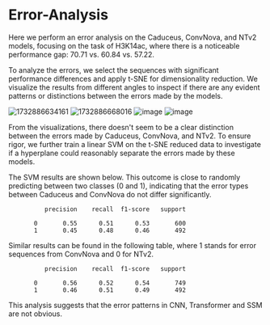 # Error-Analysis
Here we perform an error analysis on the Caduceus, ConvNova, and NTv2 models, focusing on the task of H3K14ac, where there is a noticeable performance gap: 70.71 vs. 60.84 vs. 57.22.

To analyze the errors, we select the sequences with significant performance differences and apply t-SNE for dimensionality reduction. We visualize the results from different angles to inspect if there are any evident patterns or distinctions between the errors made by the models.

![1732886634161](https://github.com/user-attachments/assets/226dc70e-5a61-4db5-ab4c-a0e79dc9c0d7)
![1732886668016](https://github.com/user-attachments/assets/8f8dbcee-5f06-4910-bb68-9560aacffce8)
![image](https://github.com/user-attachments/assets/4b8d3467-1181-45bc-87e8-07ee3a635f01)
![image](https://github.com/user-attachments/assets/fc6a7c90-bcc2-4789-9f82-4bc797dd2479)




From the visualizations, there doesn't seem to be a clear distinction between the errors made by Caduceus, ConvNova, and NTv2. To ensure rigor, we further train a linear SVM on the t-SNE reduced data to investigate if a hyperplane could reasonably separate the errors made by these models.

The SVM results are shown below. This outcome is close to randomly predicting between two classes (0 and 1), indicating that the error types between Caduceus and ConvNova do not differ significantly.


              precision    recall  f1-score   support

           0       0.55      0.51      0.53       600
           1       0.45      0.48      0.46       492


Similar results can be found in the following table, where 1 stands for error sequences from ConvNova and 0 for NTv2.

              precision    recall  f1-score   support

           0       0.56      0.52      0.54       749
           1       0.46      0.51      0.49       492

This analysis suggests that the error patterns in CNN, Transformer and SSM are not obvious.
